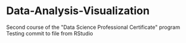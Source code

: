 # Data-Analysis-Visualization
Second course of the "Data Science Professional Certificate" program
Testing commit to file from RStudio